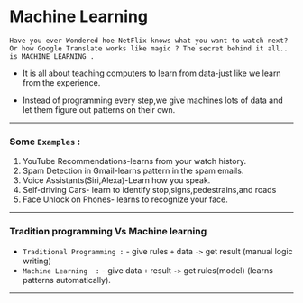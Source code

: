 # Machine Learning

`Have you ever Wondered hoe NetFlix knows what you want to watch next? Or how Google Translate works like magic ? The secret behind it all.. is MACHINE LEARNING . `

- It is all about teaching computers to learn from data-just like we learn from the experience.


- Instead of programming every step,we give machines lots of data and let them figure out patterns on their own.

---

### Some `Examples` :
1. YouTube Recommendations-learns from your watch history.
2. Spam Detection in Gmail-learns pattern in the spam emails.
3. Voice Assistants(Siri,Alexa)-Learn how you speak.
4. Self-driving Cars- learn to identify stop,signs,pedestrains,and roads
5. Face Unlock on Phones- learns to recognize your face.

---

### Tradition programming Vs Machine learning
- `Traditional Programming :` - give rules `+` data `->` get result (manual logic writing)
- `Machine Learning  :` - give data `+` result `->` get rules(model) (learns patterns automatically).



---



